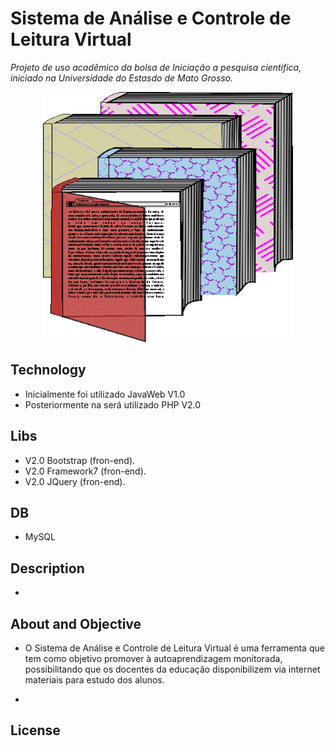 # Sistema de Análise e Controle de Leitura Virtual
*Projeto de uso acadêmico da bolsa de Iniciação a pesquisa cientifica,
iniciado na Universidade do Estasdo de Mato Grosso.*
<p align="center" ><img width="400" height="400" src="https://github.com/OLIVEIRAFAEL/leitura/blob/master/images/logo.png"></p>



## Technology
- Inicialmente foi utilizado JavaWeb V1.0
- Posteriormente na será utilizado PHP V2.0
## Libs
- V2.0 Bootstrap (fron-end). 
- V2.0 Framework7 (fron-end). 
- V2.0 JQuery (fron-end).
## DB
- MySQL

## Description
-
## About and Objective
- O Sistema de Análise e Controle de Leitura Virtual é uma
ferramenta que tem como objetivo promover à autoaprendizagem monitorada,
possibilitando que os docentes da educação disponibilizem via internet materiais para
estudo dos alunos.

-
## License